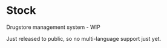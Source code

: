 # Stock
Drugstore management system - WIP

Just released to public, so no multi-language support just yet.
